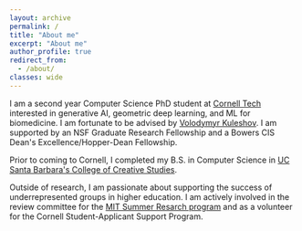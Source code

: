 ```yaml
---
layout: archive
permalink: /
title: "About me"
excerpt: "About me"
author_profile: true
redirect_from: 
  - /about/
classes: wide
---
```


I am a second year Computer Science PhD student at <a href="https://tech.cornell.edu/">Cornell Tech</a> interested in generative AI, geometric deep learning, and ML for biomedicine. I am fortunate to be advised by <a href="https://www.cs.cornell.edu/~kuleshov/">Volodymyr Kuleshov</a>. I am supported by an NSF Graduate Research Fellowship and a Bowers CIS Dean's Excellence/Hopper-Dean Fellowship.

Prior to coming to Cornell, I completed my B.S. in Computer Science in <a href="https://ccs.ucsb.edu/majors/computing">UC Santa Barbara's College of Creative Studies</a>.

Outside of research, I am passionate about supporting the success of underrepresented groups in higher education. I am actively involved in the review committee for the <a href="https://oge.mit.edu/msrp/">MIT Summer Resarch program</a> and as a volunteer for the Cornell Student-Applicant Support Program.